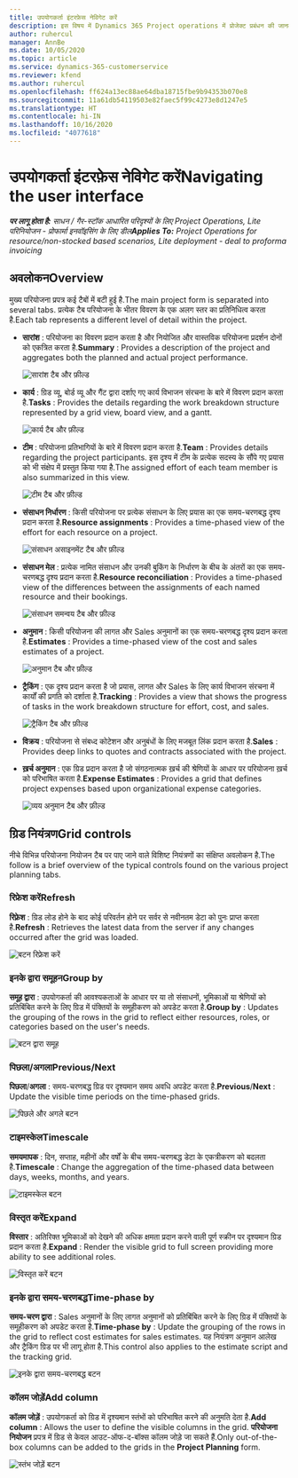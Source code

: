 ```yaml
---
title: उपयोगकर्ता इंटरफ़ेस नेविगेट करें
description: इस विषय में Dynamics 365 Project operations में प्रोजेक्ट प्रबंधन की जानकारी दी गई है.
author: ruhercul
manager: AnnBe
ms.date: 10/05/2020
ms.topic: article
ms.service: dynamics-365-customerservice
ms.reviewer: kfend
ms.author: ruhercul
ms.openlocfilehash: ff624a13ec88ae64dba18715fbe9b94353b070e8
ms.sourcegitcommit: 11a61db54119503e82faec5f99c4273e8d1247e5
ms.translationtype: HT
ms.contentlocale: hi-IN
ms.lasthandoff: 10/16/2020
ms.locfileid: "4077618"
---
```

# <a name="navigating-the-user-interface"></a><span data-ttu-id="53172-103">उपयोगकर्ता इंटरफ़ेस नेविगेट करें</span><span class="sxs-lookup"><span data-stu-id="53172-103">Navigating the user interface</span></span>

<span data-ttu-id="53172-104">_**पर लागू होता है:** साधन / गैर-स्टॉक आधारित परिदृश्यों के लिए Project Operations, Lite परिनियोजन - प्रोफार्मा इनवॉइसिंग के लिए डील_</span><span class="sxs-lookup"><span data-stu-id="53172-104">_**Applies To:** Project Operations for resource/non-stocked based scenarios, Lite deployment - deal to proforma invoicing_</span></span>

## <a name="overview"></a><span data-ttu-id="53172-105">अवलोकन</span><span class="sxs-lookup"><span data-stu-id="53172-105">Overview</span></span>

<span data-ttu-id="53172-106">मुख्य परियोजना प्रपत्र कई टैबों में बटी हुई है.</span><span class="sxs-lookup"><span data-stu-id="53172-106">The main project form is separated into several tabs.</span></span> <span data-ttu-id="53172-107">प्रत्येक टैब परियोजना के भीतर विवरण के एक अलग स्तर का प्रतिनिधित्व करता है.</span><span class="sxs-lookup"><span data-stu-id="53172-107">Each tab represents a different level of detail within the project.</span></span>

- <span data-ttu-id="53172-108">**सारांश** : परियोजना का विवरण प्रदान करता है और नियोजित और वास्तविक परियोजना प्रदर्शन दोनों को एकत्रित करता है.</span><span class="sxs-lookup"><span data-stu-id="53172-108">**Summary** : Provides a description of the project and aggregates both the planned and actual project performance.</span></span>

    ![सारांश टैब और फ़ील्ड](media/navigation7.png)

- <span data-ttu-id="53172-110">**कार्य** : ग्रिड व्यू, बोर्ड व्यू और गैंट द्वारा दर्शाए गए कार्य विभाजन संरचना के बारे में विवरण प्रदान करता है.</span><span class="sxs-lookup"><span data-stu-id="53172-110">**Tasks** : Provides the details regarding the work breakdown structure represented by a grid view, board view, and a gantt.</span></span>

    ![कार्य टैब और फ़ील्ड](media/navigation8.png)

- <span data-ttu-id="53172-112">**टीम** : परियोजना प्रतिभागियों के बारे में विवरण प्रदान करता है.</span><span class="sxs-lookup"><span data-stu-id="53172-112">**Team** : Provides details regarding the project participants.</span></span> <span data-ttu-id="53172-113">इस दृश्य में टीम के प्रत्येक सदस्य के सौंपे गए प्रयास को भी संक्षेप में प्रस्तुत किया गया है.</span><span class="sxs-lookup"><span data-stu-id="53172-113">The assigned effort of each team member is also summarized in this view.</span></span>

    ![टीम टैब और फ़ील्ड](media/navigation9.png)

- <span data-ttu-id="53172-115">**संसाधन निर्धारण** : किसी परियोजना पर प्रत्येक संसाधन के लिए प्रयास का एक समय-चरणबद्ध दृश्य प्रदान करता है.</span><span class="sxs-lookup"><span data-stu-id="53172-115">**Resource assignments** : Provides a time-phased view of the effort for each resource on a project.</span></span>

    ![संसाधन असाइनमेंट टैब और फ़ील्ड](media/navigation10.png)

- <span data-ttu-id="53172-117">**संसाधन मेल** : प्रत्येक नामित संसाधन और उनकी बुकिंग के निर्धारण के बीच के अंतरों का एक समय-चरणबद्ध दृश्य प्रदान करता है.</span><span class="sxs-lookup"><span data-stu-id="53172-117">**Resource reconciliation** : Provides a time-phased view of the differences between the assignments of each named resource and their bookings.</span></span>

    ![संसाधन समन्वय टैब और फ़ील्ड](media/navigation11.png)

- <span data-ttu-id="53172-119">**अनुमान** : किसी परियोजना की लागत और Sales अनुमानों का एक समय-चरणबद्ध दृश्य प्रदान करता है.</span><span class="sxs-lookup"><span data-stu-id="53172-119">**Estimates** : Provides a time-phased view of the cost and sales estimates of a project.</span></span>

    ![अनुमान टैब और फ़ील्ड](media/navigation12.png)

- <span data-ttu-id="53172-121">**ट्रैकिंग** : एक दृश्य प्रदान करता है जो प्रयास, लागत और Sales के लिए कार्य विभाजन संरचना में कार्यों की प्रगति को दर्शाता है.</span><span class="sxs-lookup"><span data-stu-id="53172-121">**Tracking** : Provides a view that shows the progress of tasks in the work breakdown structure for effort, cost, and sales.</span></span>

    ![ट्रैकिंग टैब और फ़ील्ड](media/navigation13.png)

- <span data-ttu-id="53172-123">**विक्रय** : परियोजना से संबध्द कोटेशन और अनुबंधों के लिए मजबूत लिंक प्रदान करता है.</span><span class="sxs-lookup"><span data-stu-id="53172-123">**Sales** : Provides deep links to quotes and contracts associated with the project.</span></span>

- <span data-ttu-id="53172-124">**ख़र्च अनुमान** : एक ग्रिड प्रदान करता है जो संगठनात्मक ख़र्च की श्रेणियों के आधार पर परियोजना ख़र्च को परिभाषित करता है.</span><span class="sxs-lookup"><span data-stu-id="53172-124">**Expense Estimates** : Provides a grid that defines project expenses based upon organizational expense categories.</span></span>

    ![व्यय अनुमान टैब और फ़ील्ड](media/navigation14.png)

## <a name="grid-controls"></a><span data-ttu-id="53172-126">ग्रिड नियंत्रण</span><span class="sxs-lookup"><span data-stu-id="53172-126">Grid controls</span></span>

<span data-ttu-id="53172-127">नीचे विभिन्न परियोजना नियोजन टैब पर पाए जाने वाले विशिष्ट नियंत्रणों का संक्षिप्त अवलोकन है.</span><span class="sxs-lookup"><span data-stu-id="53172-127">The follow is a brief overview of the typical controls found on the various project planning tabs.</span></span>

### <a name="refresh"></a><span data-ttu-id="53172-128">रिफ्रेश करें</span><span class="sxs-lookup"><span data-stu-id="53172-128">Refresh</span></span>

<span data-ttu-id="53172-129">**रिफ़्रेश** : ग्रिड लोड होने के बाद कोई परिवर्तन होने पर सर्वर से नवीनतम डेटा को पुनः प्राप्त करता है.</span><span class="sxs-lookup"><span data-stu-id="53172-129">**Refresh** : Retrieves the latest data from the server if any changes occurred after the grid was loaded.</span></span>

![बटन रिफ्रेश करें](media/navigation7.png)

### <a name="group-by"></a><span data-ttu-id="53172-131">इनके द्वारा समूहन</span><span class="sxs-lookup"><span data-stu-id="53172-131">Group by</span></span>

<span data-ttu-id="53172-132">**समूह द्वारा** : उपयोगकर्ता की आवश्यकताओं के आधार पर या तो संसाधनों, भूमिकाओं या श्रेणियों को प्रतिबिंबित करने के लिए ग्रिड में पंक्तियों के समूहीकरण को अपडेट करता है.</span><span class="sxs-lookup"><span data-stu-id="53172-132">**Group by** : Updates the grouping of the rows in the grid to reflect either resources, roles, or categories based on the user's needs.</span></span>

![बटन द्वारा समूह](media/navigation6.png)

### <a name="previousnext"></a><span data-ttu-id="53172-134">पिछला/अगला</span><span class="sxs-lookup"><span data-stu-id="53172-134">Previous/Next</span></span>

<span data-ttu-id="53172-135">**पिछला**/**अगला** : समय-चरणबद्ध ग्रिड पर दृश्यमान समय अवधि अपडेट करता है.</span><span class="sxs-lookup"><span data-stu-id="53172-135">**Previous**/**Next** : Update the visible time periods on the time-phased grids.</span></span>

![पिछले और अगले बटन](media/navigation2.png)

### <a name="timescale"></a><span data-ttu-id="53172-137">टाइमस्केल</span><span class="sxs-lookup"><span data-stu-id="53172-137">Timescale</span></span>

<span data-ttu-id="53172-138">**समयमापक** : दिन, सप्ताह, महीनों और वर्षों के बीच समय-चरणबद्ध डेटा के एकत्रीकरण को बदलता है.</span><span class="sxs-lookup"><span data-stu-id="53172-138">**Timescale** : Change the aggregation of the time-phased data between days, weeks, months, and years.</span></span>

![टाइमस्केल बटन](media/navigation3.png)

### <a name="expand"></a><span data-ttu-id="53172-140">विस्तृत करें</span><span class="sxs-lookup"><span data-stu-id="53172-140">Expand</span></span>

<span data-ttu-id="53172-141">**विस्तार** : अतिरिक्त भूमिकाओं को देखने की अधिक क्षमता प्रदान करने वाली पूर्ण स्क्रीन पर दृश्यमान ग्रिड प्रदान करता है.</span><span class="sxs-lookup"><span data-stu-id="53172-141">**Expand** : Render the visible grid to full screen providing more ability to see additional roles.</span></span>

![विस्तृत करें बटन](media/navigation4.png)

### <a name="time-phase-by"></a><span data-ttu-id="53172-143">इनके द्वारा समय-चरणबद्ध</span><span class="sxs-lookup"><span data-stu-id="53172-143">Time-phase by</span></span>

<span data-ttu-id="53172-144">**समय-चरण द्वारा** : Sales अनुमानों के लिए लागत अनुमानों को प्रतिबिंबित करने के लिए ग्रिड में पंक्तियों के समूहीकरण को अपडेट करता है.</span><span class="sxs-lookup"><span data-stu-id="53172-144">**Time-phase by** : Update the grouping of the rows in the grid to reflect cost estimates for sales estimates.</span></span> <span data-ttu-id="53172-145">यह नियंत्रण अनुमान आलेख और ट्रैकिंग ग्रिड पर भी लागू होता है.</span><span class="sxs-lookup"><span data-stu-id="53172-145">This control also applies to the estimate script and the tracking grid.</span></span>

![इनके द्वारा समय-चरणबद्ध बटन](media/navigation0.png)

### <a name="add-column"></a><span data-ttu-id="53172-147">कॉलम जोड़ें</span><span class="sxs-lookup"><span data-stu-id="53172-147">Add column</span></span>

<span data-ttu-id="53172-148">**कॉलम जोड़ें** : उपयोगकर्ता को ग्रिड में दृश्यमान स्तंभों को परिभाषित करने की अनुमति देता है.</span><span class="sxs-lookup"><span data-stu-id="53172-148">**Add column** : Allows the user to define the visible columns in the grid.</span></span> <span data-ttu-id="53172-149">**परियोजना नियोजन** प्रपत्र में ग्रिड से केवल आउट-ऑफ-द-बॉक्स कॉलम जोड़े जा सकते हैं.</span><span class="sxs-lookup"><span data-stu-id="53172-149">Only out-of-the-box columns can be added to the grids in the **Project Planning** form.</span></span>

![स्तंभ जोड़ें बटन](media/navigation5.png)

